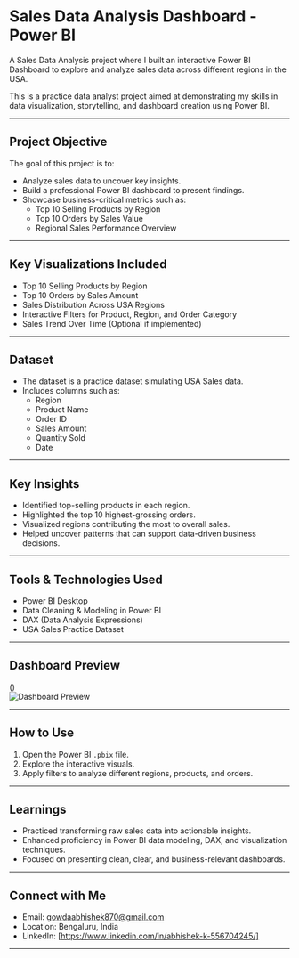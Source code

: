 # Sales Data Analysis Dashboard - Power BI

A Sales Data Analysis project where I built an interactive Power BI Dashboard to explore and analyze sales data across different regions in the USA.

This is a practice data analyst project aimed at demonstrating my skills in data visualization, storytelling, and dashboard creation using Power BI.

---

## Project Objective

The goal of this project is to:
- Analyze sales data to uncover key insights.
- Build a professional Power BI dashboard to present findings.
- Showcase business-critical metrics such as:
  - Top 10 Selling Products by Region
  - Top 10 Orders by Sales Value
  - Regional Sales Performance Overview

---

## Key Visualizations Included

- Top 10 Selling Products by Region
- Top 10 Orders by Sales Amount
- Sales Distribution Across USA Regions
- Interactive Filters for Product, Region, and Order Category
- Sales Trend Over Time (Optional if implemented)

---

## Dataset

- The dataset is a practice dataset simulating USA Sales data.
- Includes columns such as:
  - Region
  - Product Name
  - Order ID
  - Sales Amount
  - Quantity Sold
  - Date

---

## Key Insights

- Identified top-selling products in each region.
- Highlighted the top 10 highest-grossing orders.
- Visualized regions contributing the most to overall sales.
- Helped uncover patterns that can support data-driven business decisions.

---

## Tools & Technologies Used

- Power BI Desktop
- Data Cleaning & Modeling in Power BI
- DAX (Data Analysis Expressions)
- USA Sales Practice Dataset

---

## Dashboard Preview

()  
![Dashboard Preview](dashboard-screenshot.png)

---

## How to Use

1. Open the Power BI `.pbix` file.
2. Explore the interactive visuals.
3. Apply filters to analyze different regions, products, and orders.

---

## Learnings

- Practiced transforming raw sales data into actionable insights.
- Enhanced proficiency in Power BI data modeling, DAX, and visualization techniques.
- Focused on presenting clean, clear, and business-relevant dashboards.

---

## Connect with Me

- Email: gowdaabhishek870@gmail.com
- Location: Bengaluru, India
- LinkedIn: [https://www.linkedin.com/in/abhishek-k-556704245/]

---
